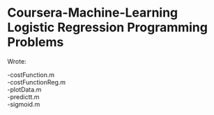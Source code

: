 # Coursera-Machine-Learning Logistic Regression Programming Problems

Wrote:

 -costFunction.m
 <br>
 -costFunctionReg.m
 <br>
 -plotData.m
 <br>
 -predictt.m
 <br>
 -sigmoid.m
 <br>


